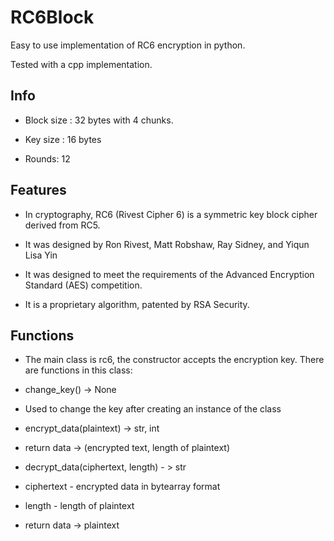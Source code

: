 RC6Block
================

Easy to use implementation of RC6 encryption in python.

Tested with a cpp implementation.

## Info

* Block size : 32 bytes with 4 chunks.

* Key size : 16 bytes

* Rounds: 12

## Features

* In cryptography, RC6 (Rivest Cipher 6) is a symmetric key block cipher derived from RC5. 

* It was designed by Ron Rivest, Matt Robshaw, Ray Sidney, and Yiqun Lisa Yin

* It was designed to meet the requirements of the Advanced Encryption Standard (AES) competition. 

* It is a proprietary algorithm, patented by RSA Security.

## Functions

* The main class is rc6, the constructor accepts the encryption key. There are functions in this class:
* change_key() -> None
* Used to change the key after creating an instance of the class

* encrypt_data(plaintext) -> str, int
* return data -> (encrypted text, length of plaintext)

* decrypt_data(ciphertext, length) - > str
* ciphertext - encrypted data in bytearray format
* length - length of plaintext
* return data -> plaintext